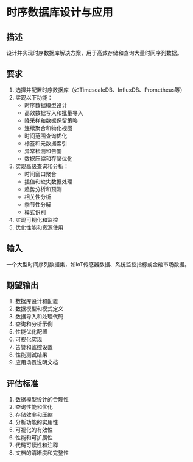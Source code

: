 # 时序数据库设计与应用

## 描述
设计并实现时序数据库解决方案，用于高效存储和查询大量时间序列数据。

## 要求
1. 选择并配置时序数据库（如TimescaleDB、InfluxDB、Prometheus等）
2. 实现以下功能：
   - 时序数据模型设计
   - 高效数据写入和批量导入
   - 降采样和数据保留策略
   - 连续聚合和物化视图
   - 时间范围查询优化
   - 标签和元数据索引
   - 异常检测和告警
   - 数据压缩和存储优化
3. 实现高级查询和分析：
   - 时间窗口聚合
   - 插值和缺失数据处理
   - 趋势分析和预测
   - 相关性分析
   - 季节性分解
   - 模式识别
4. 实现可视化和监控
5. 优化性能和资源使用

## 输入
一个大型时间序列数据集，如IoT传感器数据、系统监控指标或金融市场数据。

## 期望输出
1. 数据库设计和配置
2. 数据模型和模式定义
3. 数据导入和处理代码
4. 查询和分析示例
5. 性能优化配置
6. 可视化实现
7. 告警和监控设置
8. 性能测试结果
9. 应用场景说明文档

## 评估标准
1. 数据模型设计的合理性
2. 查询性能和优化
3. 存储效率和压缩
4. 分析功能的实用性
5. 可视化的有效性
6. 性能和可扩展性
7. 代码可读性和注释
8. 文档的清晰度和完整性